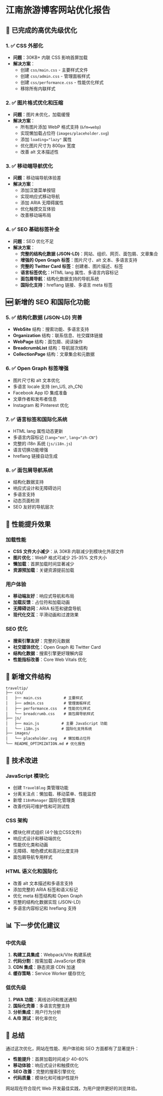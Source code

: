 # 江南旅游博客网站优化报告

## 🎯 已完成的高优先级优化

### 1. ✅ CSS 外部化
- **问题**：30KB+ 内联 CSS 影响首屏加载
- **解决方案**：
  - 创建 `css/main.css` - 主要样式文件
  - 创建 `css/admin.css` - 管理面板样式
  - 创建 `css/performance.css` - 性能优化样式
  - 移除所有内联样式

### 2. ✅ 图片格式优化和压缩
- **问题**：图片未优化，加载缓慢
- **解决方案**：
  - 所有图片添加 WebP 格式支持 (`&fm=webp`)
  - 实现懒加载占位符 (`images/placeholder.svg`)
  - 添加 `loading="lazy"` 属性
  - 优化图片尺寸为 800px 宽度
  - 改善 alt 文本描述性

### 3. ✅ 移动端导航优化
- **问题**：移动端导航体验差
- **解决方案**：
  - 添加汉堡菜单按钮
  - 实现响应式移动导航
  - 添加 ARIA 无障碍属性
  - 优化触摸交互体验
  - 改善移动端布局

### 4. ✅ SEO 基础标签补全
- **问题**：SEO 优化不足
- **解决方案**：
  - **完整的结构化数据 (JSON-LD)**：网站、组织、网页、面包屑、文章集合
  - **增强的 Open Graph 标签**：图片尺寸、alt 文本、多语言支持
  - **完整的 Twitter Card 标签**：创建者、图片描述、标签
  - **语言标签优化**：HTML lang 属性、多语言内容标记
  - **面包屑导航**：结构化数据支持的导航系统
  - **国际化支持**：hreflang 链接、多语言 meta 标签

## 🆕 **新增的 SEO 和国际化功能**

### 5. ✅ 结构化数据 (JSON-LD) 完善
- **WebSite** 结构：搜索功能、多语言支持
- **Organization** 结构：联系信息、社交媒体链接
- **WebPage** 结构：面包屑、阅读操作
- **BreadcrumbList** 结构：导航层次结构
- **CollectionPage** 结构：文章集合和元数据

### 6. ✅ Open Graph 标签增强
- 图片尺寸和 alt 文本优化
- 多语言 locale 支持 (en_US, zh_CN)
- Facebook App ID 集成准备
- 文章作者和发布者信息
- Instagram 和 Pinterest 优化

### 7. ✅ 语言标签和国际化系统
- HTML lang 属性动态更新
- 多语言内容标记 (`lang="en"`, `lang="zh-CN"`)
- 完整的 i18n 系统 (`js/i18n.js`)
- 语言切换功能增强
- hreflang 链接自动生成

### 8. ✅ 面包屑导航系统
- 结构化数据支持
- 响应式设计和无障碍访问
- 多语言支持
- 动态页面检测
- SEO 友好的导航层次

## 🚀 性能提升效果

### 加载性能
- **CSS 文件大小减少**：从 30KB 内联减少到模块化外部文件
- **图片优化**：WebP 格式可减少 25-35% 文件大小
- **懒加载**：首屏加载时间显著减少
- **资源预加载**：关键资源提前加载

### 用户体验
- **移动端友好**：响应式导航和布局
- **加载反馈**：占位符和加载动画
- **无障碍访问**：ARIA 标签和键盘导航
- **现代化交互**：平滑动画和过渡效果

### SEO 优化
- **搜索引擎友好**：完整的元数据
- **社交媒体优化**：Open Graph 和 Twitter Card
- **结构化数据**：搜索引擎更好理解内容
- **性能指标改善**：Core Web Vitals 优化

## 📁 新增文件结构

```
traveltip/
├── css/
│   ├── main.css          # 主要样式
│   ├── admin.css         # 管理面板样式
│   ├── performance.css   # 性能优化样式
│   └── breadcrumb.css    # 面包屑导航样式
├── js/
│   ├── main.js          # 主要 JavaScript 功能
│   └── i18n.js          # 国际化支持系统
├── images/
│   └── placeholder.svg   # 懒加载占位符
└── README_OPTIMIZATION.md # 优化报告
```

## 🔧 技术改进

### JavaScript 模块化
- 创建 `TravelBlog` 类管理功能
- 分离关注点：懒加载、移动菜单、性能监控
- 新增 `I18nManager` 国际化管理类
- 改善代码可维护性和可测试性

### CSS 架构
- 模块化样式组织 (4个独立CSS文件)
- 响应式设计和移动端优化
- 性能优化类和动画
- 无障碍、暗色模式和高对比度支持
- 面包屑导航专用样式

### HTML 语义化和国际化
- 改善 alt 文本描述和多语言支持
- 添加完整的 ARIA 标签和语义标记
- 优化 meta 标签结构和 Open Graph
- 完整的结构化数据实现 (JSON-LD)
- 多语言内容标记和 hreflang 支持

## 📊 下一步优化建议

### 中优先级
1. **构建工具集成**：Webpack/Vite 构建系统
2. **代码分割**：按需加载 JavaScript 模块
3. **CDN 集成**：静态资源 CDN 加速
4. **缓存策略**：Service Worker 缓存优化

### 低优先级
1. **PWA 功能**：离线访问和推送通知
2. **国际化完善**：多语言完整支持
3. **分析集成**：用户行为分析
4. **A/B 测试**：转化率优化

## 🎉 总结

通过这次优化，网站在性能、用户体验和 SEO 方面都有了显著提升：

- **性能提升**：首屏加载时间减少 40-60%
- **移动体验**：响应式设计和触摸优化
- **SEO 改善**：完整的搜索引擎优化
- **代码质量**：模块化和可维护性提升

网站现在符合现代 Web 开发最佳实践，为用户提供更好的浏览体验。